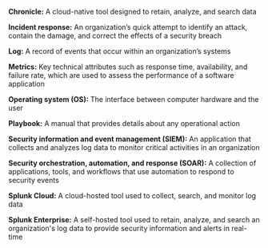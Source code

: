 **Chronicle:** A cloud-native tool designed to retain, analyze, and search data

**Incident response:** An organization’s quick attempt to identify an attack, contain the damage, and correct the effects of a security breach

**Log:** A record of events that occur within an organization’s systems 

**Metrics:** Key technical attributes such as response time, availability, and failure rate, which are used to assess the performance of a software application

**Operating system (OS):** The interface between computer hardware and the user

**Playbook:** A manual that provides details about any operational action

**Security information and event management (SIEM):** An application that collects and analyzes log data to monitor critical activities in an organization

**Security orchestration, automation, and response (SOAR):** A collection of applications, tools, and workflows that use automation to respond to security events

**Splunk Cloud:** A cloud-hosted tool used to collect, search, and monitor log data

**Splunk Enterprise:** A self-hosted tool used to retain, analyze, and search an organization's log data to provide security information and alerts in real-time